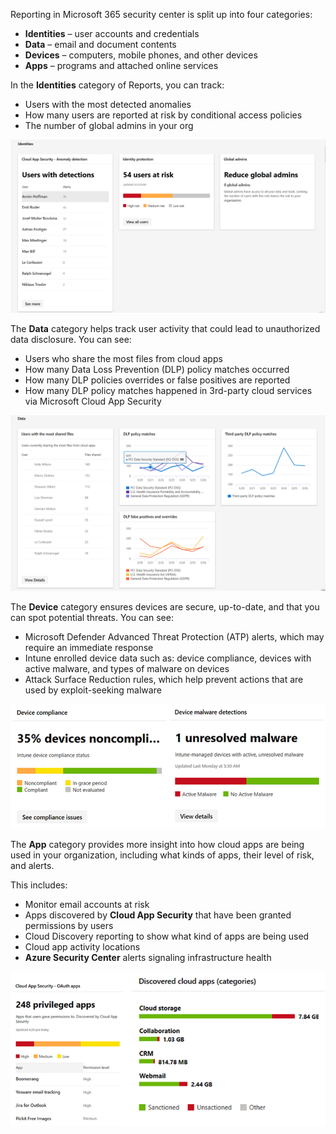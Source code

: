 Reporting in Microsoft 365 security center is split up into four categories:

- **Identities** – user accounts and credentials
- **Data** – email and document contents
- **Devices** – computers, mobile phones, and other devices
- **Apps** – programs and attached online services

In the **Identities** category of Reports, you can track:

- Users with the most detected anomalies
- How many users are reported at risk by conditional access policies
- The number of global admins in your org

![Identities reports](../media/identities.png)
 
The **Data** category helps track user activity that could lead to unauthorized data disclosure. You can see:

- Users who share the most files from cloud apps
- How many Data Loss Prevention (DLP) policy matches occurred
- How many DLP policies overrides or false positives are reported
- How many DLP policy matches happened in 3rd-party cloud services via Microsoft Cloud App Security
 
![Data reports](../media/data.png)

The **Device** category ensures devices are secure, up-to-date, and that you can spot potential threats. You can see:
- Microsoft Defender Advanced Threat Protection (ATP) alerts, which may require an immediate response
- Intune enrolled device data such as: device compliance, devices with active malware, and types of malware on devices
- Attack Surface Reduction rules, which help prevent actions that are used by exploit-seeking malware

![Device compliance and malware detection reports](../media/device-reports.png)
 
The **App** category provides more insight into how cloud apps are being used in your organization, including what kinds of apps, their level of risk, and alerts. 

This includes:

- Monitor email accounts at risk
- Apps discovered by **Cloud App Security** that have been granted permissions by users
- Cloud Discovery reporting to show what kind of apps are being used 
- Cloud app activity locations
- **Azure Security Center** alerts signaling infrastructure health
   
![Cloud Security and Discovered Cloud Apps reports](../media/app-reports.png)
